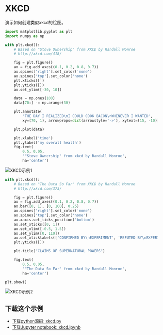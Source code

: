# XKCD

演示如何创建类似xkcd的绘图。

```python
import matplotlib.pyplot as plt
import numpy as np
```

```python
with plt.xkcd():
    # Based on "Stove Ownership" from XKCD by Randall Monroe
    # http://xkcd.com/418/

    fig = plt.figure()
    ax = fig.add_axes((0.1, 0.2, 0.8, 0.7))
    ax.spines['right'].set_color('none')
    ax.spines['top'].set_color('none')
    plt.xticks([])
    plt.yticks([])
    ax.set_ylim([-30, 10])

    data = np.ones(100)
    data[70:] -= np.arange(30)

    plt.annotate(
        'THE DAY I REALIZED\nI COULD COOK BACON\nWHENEVER I WANTED',
        xy=(70, 1), arrowprops=dict(arrowstyle='->'), xytext=(15, -10))

    plt.plot(data)

    plt.xlabel('time')
    plt.ylabel('my overall health')
    fig.text(
        0.5, 0.05,
        '"Stove Ownership" from xkcd by Randall Monroe',
        ha='center')
```

![XKCD示例1](https://matplotlib.org/_images/sphx_glr_xkcd_001.png)

```python
with plt.xkcd():
    # Based on "The Data So Far" from XKCD by Randall Monroe
    # http://xkcd.com/373/

    fig = plt.figure()
    ax = fig.add_axes((0.1, 0.2, 0.8, 0.7))
    ax.bar([0, 1], [0, 100], 0.25)
    ax.spines['right'].set_color('none')
    ax.spines['top'].set_color('none')
    ax.xaxis.set_ticks_position('bottom')
    ax.set_xticks([0, 1])
    ax.set_xlim([-0.5, 1.5])
    ax.set_ylim([0, 110])
    ax.set_xticklabels(['CONFIRMED BY\nEXPERIMENT', 'REFUTED BY\nEXPERIMENT'])
    plt.yticks([])

    plt.title("CLAIMS OF SUPERNATURAL POWERS")

    fig.text(
        0.5, 0.05,
        '"The Data So Far" from xkcd by Randall Monroe',
        ha='center')

plt.show()
```

![XKCD示例2](https://matplotlib.org/_images/sphx_glr_xkcd_002.png)

## 下载这个示例
            
- [下载python源码: xkcd.py](https://matplotlib.org/_downloads/xkcd.py)
- [下载Jupyter notebook: xkcd.ipynb](https://matplotlib.org/_downloads/xkcd.ipynb)